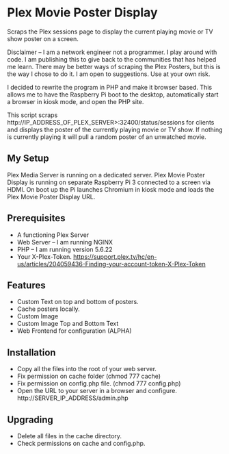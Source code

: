 # Plex Movie Poster Display
Scraps the Plex sessions page to display the current playing movie or TV show poster on a screen.

Disclaimer – I am a network engineer not a programmer. I play around with code. I am publishing this to give back to the communities that has helped me learn. There may be better ways of scraping the Plex Posters, but this is the way I chose to do it. I am open to suggestions. Use at your own risk.

I decided to rewrite the program in PHP and make it browser based. This allows me to have the Raspberry Pi boot to the desktop, automatically start a browser in kiosk mode, and open the PHP site.

This script scraps http://IP_ADDRESS_OF_PLEX_SERVER>:32400/status/sessions for clients and displays the poster of the currently playing movie or TV show. If nothing is currently playing it will pull a random poster of an unwatched movie.

## My Setup
Plex Media Server is running on a dedicated server.
Plex Movie Poster Display is running on separate Raspberry Pi 3 connected to a screen via HDMI. On boot up the Pi launches Chromium in kiosk mode and loads the Plex Movie Poster Display URL.

## Prerequisites
 - A functioning Plex Server
 - Web Server – I am running NGINX
 - PHP – I am running version  5.6.22
 - Your X-Plex-Token. https://support.plex.tv/hc/en-us/articles/204059436-Finding-your-account-token-X-Plex-Token

## Features 
- Custom Text on top and bottom of posters.
- Cache posters locally.
- Custom Image
- Custom Image Top and Bottom Text
- Web Frontend for configuration (ALPHA) 

## Installation
- Copy all the files into the root of your web server.
- Fix permission on cache folder (chmod 777 cache)
- Fix permission on config.php file. (chmod 777 config.php)
- Open the URL to your server in a browser and configure. http://SERVER_IP_ADDRESS/admin.php

## Upgrading
- Delete all files in the cache directory.
- Check permissions on cache and config.php.
